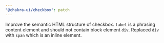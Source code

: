 ```yaml
---
"@chakra-ui/checkbox": patch
---
```


Improve the semantic HTML structure of checkbox. `label` is a phrasing content element and should not contain block element `div`. Replaced `div` with `span` which is an inline element.
